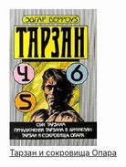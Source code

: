 ![](Тарзан%20и%20сокровища%20Опара.jpg)  
[Тарзан и сокровища Опара](Тарзан%20и%20сокровища%20Опара.md)
